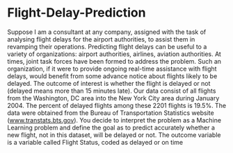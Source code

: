 # Flight-Delay-Prediction
Suppose I am a consultant at any company, assigned with the task of analysing flight delays for the airport authorities, to assist them in revamping their operations. Predicting flight delays can be useful to a variety of organizations: airport authorities, airlines, aviation authorities. At times, joint task forces have been formed to address the problem. Such an organization, if it were to provide ongoing real-time assistance with flight delays, would benefit from some advance notice about flights likely to be delayed.
The outcome of interest is whether the flight is delayed or not (delayed means more than 15 minutes late). Our data consist of all flights from the Washington, DC area into the New York City area during January 2004. The percent of delayed flights among these 2201 flights is 19.5%. The data were obtained from the Bureau of Transportation Statistics website (www.transtats.bts.gov).
You decide to interpret the problem as a Machine Learning problem and define the goal as to predict accurately whether a new flight, not in this dataset, will be delayed or not. The outcome variable is a variable called Flight Status, coded as delayed or on time
